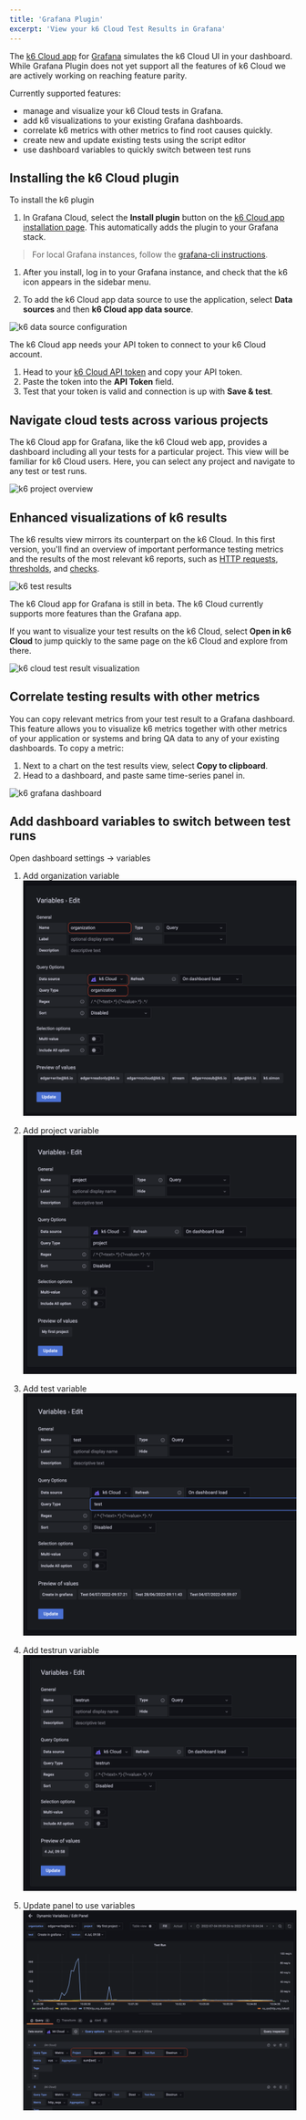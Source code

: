```yaml
---
title: 'Grafana Plugin'
excerpt: 'View your k6 Cloud Test Results in Grafana'
---
```


The [k6 Cloud app](https://grafana.com/grafana/plugins/grafana-k6-app/) for [Grafana](https://grafana.com/) simulates the k6 Cloud UI in your dashboard. While Grafana Plugin does not yet support all the features of k6 Cloud we are actively working on reaching feature parity.

Currently supported features:
* manage and visualize your k6 Cloud tests in Grafana.
* add k6 visualizations to your existing Grafana dashboards.
* correlate k6 metrics with other metrics to find root causes quickly.
* create new and update existing tests using the script editor
* use dashboard variables to quickly switch between test runs

## Installing the k6 Cloud plugin

To install the k6 plugin

1. In Grafana Cloud, select the **Install plugin** button on the [k6 Cloud app installation page](https://grafana.com/grafana/plugins/grafana-k6-app/?tab=installation). This automatically adds the plugin to your Grafana stack.

  > For local Grafana instances, follow the [grafana-cli instructions](https://grafana.com/grafana/plugins/grafana-k6-app/?tab=installation).

1. After you install, log in to your Grafana instance, and check that the k6 icon appears in the sidebar menu.

1. To add the k6 Cloud app data source to use the application, select **Data sources** and then **k6 Cloud app data source**.

![k6 data source configuration](./images/06-Grafana-Plugin/k6_cloud_grafana_plugin_data_source_view.png)

The k6 Cloud app needs your API token to connect to your k6 Cloud account.

1. Head to your [k6 Cloud API token](https://app.k6.io/account/api-token) and copy your API token.
1. Paste the token into the **API Token** field.
1. Test that your token is valid and connection is up with **Save & test**.

## Navigate cloud tests across various projects

The k6 Cloud app for Grafana, like the k6 Cloud web app, provides a dashboard including all your tests for a particular project.
This view will be familiar for k6 Cloud users.
Here, you can select any project and navigate to any test or test runs.

![k6 project overview](./images/06-Grafana-Plugin/k6_cloud_grafana_project_overview.png)

## Enhanced visualizations of k6 results

The k6 results view mirrors its counterpart on the k6 Cloud.
In this first version, you'll find an overview of important performance testing metrics and the results of the most relevant k6 reports, such as [HTTP requests](https://k6.io/docs/using-k6/http-requests/), [thresholds](https://k6.io/docs/using-k6/thresholds/), and [checks](https://k6.io/docs/using-k6/checks/).

![k6 test results](./images/06-Grafana-Plugin/k6_cloud_grafana_test_result.png)

The k6 Cloud app for Grafana is still in beta.
The k6 Cloud currently supports more features than the Grafana app.

If you want to visualize your test results on the k6 Cloud, select **Open in k6 Cloud** to jump quickly to the same page on the k6 Cloud and explore from there.

![k6 cloud test result visualization](./images/06-Grafana-Plugin/k6_cloud_testresult_visualization.png)

## Correlate testing results with other metrics

You can copy relevant metrics from your test result to a Grafana dashboard.
This feature allows you to visualize k6 metrics together with other metrics of your application or systems and bring QA data to any of your existing dashboards.
To copy a metric:

1. Next to a chart on the test results view, select  **Copy to clipboard**.
1. Head to a dashboard, and paste same time-series panel in.

![k6 grafana dashboard](./images/06-Grafana-Plugin/k6_cloud_grafana_dashboard.png)

## Add dashboard variables to switch between test runs

Open dashboard settings -> variables

1. Add organization variable
![k6 grafana add org](./images/06-Grafana-Plugin/k6_cloud_grafana_add_org.png)

2. Add project variable
![k6 grafana add project](./images/06-Grafana-Plugin/k6_cloud_grafana_add_project.png)

3. Add test variable
![k6 grafana add test](./images/06-Grafana-Plugin/k6_cloud_grafana_add_test.png)

4. Add testrun variable
![k6 grafana add testrun](./images/06-Grafana-Plugin/k6_cloud_grafana_add_testrun.png)

5. Update panel to use variables
![k6 grafana use variables in panel](./images/06-Grafana-Plugin/k6_cloud_grafana_use_vars_in_panel.png)
